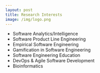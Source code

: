 ```yaml
---
layout: post
title: Research Interests
image: /img/logo.png
---
```


- Software Analytics/Intelligence
- Software Product Line Engineering
- Empirical Software Engineering
- Gamification in Software Engineering
- Software Engineering Education
- DevOps & Agile Software Development
- Bioinformatics